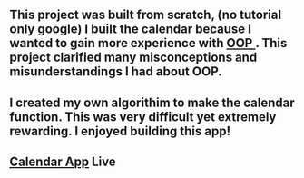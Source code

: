 ## This project was built from scratch, (no tutorial only google) I built the calendar because I wanted to gain more experience with <a href="https://developer.mozilla.org/en-US/docs/Learn/JavaScript/Objects/Object-oriented_JS">OOP </a>. This project clarified many misconceptions and misunderstandings I had about OOP.

## I created my own algorithim to make the calendar function. This was very difficult yet extremely rewarding. I enjoyed building this app!

## <a href="https://camus1859.github.io/calendar/">Calendar App</a> Live 

